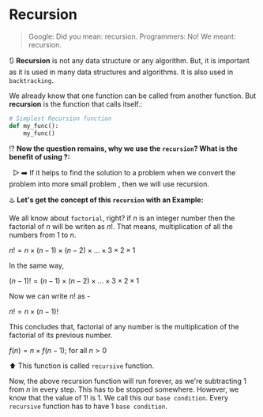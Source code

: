 # Recursion

> Google: Did you mean: recursion.
> Programmers: No! We meant: recursion.

🔃 **Recursion** is not any data structure or any algorithm. But, it is important as it is used in many data structures and algorithms. It is also used in `backtracking`.

We already know that one function can be called from another function. But **recursion** is the function that calls itself.:

```python
# Simplest Recursion function
def my_func():
    my_func()
```

⁉️ **Now the question remains, why we use the `recursion`? What is the benefit of using ?:**

&nbsp; ▷ ➡️ If it helps to find the solution to a problem when we convert the problem into more small problem ,
then we will use recursion.



♨️ **Let's get the concept of this `recursion` with an Example:**

We all know about `factorial`, right? if $n$ is an integer number then the factorial of $n$ will be writen as $n!$. That means, multiplication of all the numbers from 1 to $n$.

$n! = n \times (n - 1) \times (n - 2) \times ... \times 3 \times 2 \times 1$

In the same way,

$(n - 1)! = (n - 1) \times (n - 2) \times ... \times 3 \times 2 \times 1$

Now we can write $n!$ as -

$n! = n \times (n - 1)!$

This concludes that, factorial of any number is the multiplication of the factorial of its previous number.

$f(n) = n \times f(n - 1);$ for all $n > 0$

⬆️ This function is called `recursive` function.

Now, the above recursion function will run forever, as we're subtracting 1 from $n$ in every step.
This has to be stopped somewhere. However, we know that the value of $1!$ is 1. We call this our `base condition`.
Every `recursive` function has to have 1 `base condition`.
